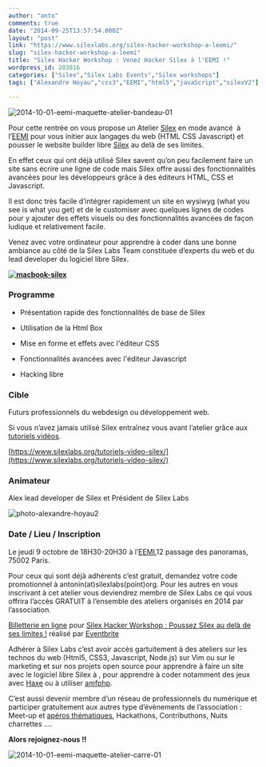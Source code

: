 ```yaml
---
author: "anto"
comments: true
date: "2014-09-25T13:57:54.000Z"
layout: "post"
link: "https://www.silexlabs.org/silex-hacker-workshop-a-leemi/"
slug: "silex-hacker-workshop-a-leemi"
title: "Silex Hacker Workshop : Venez Hacker Silex à l'EEMI !"
wordpress_id: 203816
categories: ["Silex","Silex Labs Events","Silex workshops"]
tags: ["Alexandre Hoyau","css3","EEMI","html5","javaScript","silexV2"]

---
```

![2014-10-01-eemi-maquette-atelier-bandeau-01](https://www.silexlabs.org/wp-content/uploads/2014/10/2014-10-01-eemi-maquette-atelier-bandeau-01.png)

Pour cette rentrée on vous propose un Atelier [Silex](http://www.silex.me/) en mode avancé  à l’[EEMI](http://www.eemi.com/fr) pour vous initier aux langages du web (HTML CSS Javascript) et pousser le website builder libre [Silex](http://www.silex.me/) au delà de ses limites.

En effet ceux qui ont déjà utilisé Silex savent qu’on peu facilement faire un site sans écrire une ligne de code mais Silex offre aussi des fonctionnalités avancées pour les développeurs grâce à des éditeurs HTML, CSS et Javascript.

Il est donc très facile d’intégrer rapidement un site en wysiwyg (what you see is what you get) et de le customiser avec quelques lignes de codes pour y ajouter des effets visuels ou des fonctionnalités avancées de façon ludique et relativement facile.

Venez avec votre ordinateur pour apprendre à coder dans une bonne ambiance au côté de la Silex Labs Team constituée d’experts du web et du lead developer du logiciel libre Silex.

****[![macbook-silex](https://www.silexlabs.org/wp-content/uploads/2014/09/macbook-silex.png)](http://www.silex.me/)****


### **Programme**






  * Présentation rapide des fonctionnalités de base de Silex


  * Utilisation de la Html Box


  * Mise en forme et effets avec l'éditeur CSS


  * Fonctionnalités avancées avec l'éditeur Javascript


  * Hacking libre




### **Cible**


Futurs professionnels du webdesign ou développement web.

Si vous n’avez jamais utilisé Silex entraînez vous avant l’atelier grâce aux [tutoriels vidéos](https://www.silexlabs.org/tutoriels-video-silex/).

[https://www.silexlabs.org/tutoriels-video-silex/](https://www.silexlabs.org/tutoriels-video-silex/)


### **Animateur**


Alex lead developer de Silex et Président de Silex Labs

![photo-alexandre-hoyau2](https://www.silexlabs.org/wp-content/uploads/2014/10/photo-alexandre-hoyau2.png)


### **Date / Lieu / Inscription**


Le jeudi 9 octobre de 18H30-20H30 à l’[EEMI](http://www.eemi.com/fr),12 passage des panoramas, 75002 Paris.

Pour ceux qui sont déjà adhérents c’est gratuit, demandez votre code promotionnel à antonin(at)silexlabs(point)org. Pour les autres en vous inscrivant à cet atelier vous deviendrez membre de Silex Labs ce qui vous offrira l’accès GRATUIT à l’ensemble des ateliers organisés en 2014 par l’association.





[Billetterie en ligne](http://www.eventbrite.fr/r/etckt) pour [Silex Hacker Workshop : Poussez Silex au delà de ses limites !](https://www.eventbrite.fr/e/billets-silex-hacker-workshop-poussez-silex-au-dela-de-ses-limites-13459851779?ref=etckt) réalisé par [Eventbrite](http://www.eventbrite.fr?ref=etckt)





Adhérer à Silex Labs c’est avoir accès gartuitement à des ateliers sur les technos du web (Html5, CSS3, Javascript, Node.js) sur Vim ou sur le marketing et sur nos projets open source pour apprendre à faire un site avec le logiciel libre Silex à , pour apprendre à coder notamment des jeux avec [Haxe](https://www.silexlabs.org/180328/the-blog/haxetelier-6-serious-gaming-passez-a-haxe-pour-programmer-des-jeux/) ou à utiliser [amfphp](https://www.silexlabs.org/200755/the-blog/amfphp-2-2-profiler-released/).

C’est aussi devenir membre d’un réseau de professionnels du numérique et participer gratuitement aux autres type d’évènements de l’association : Meet-up et [apéros thématiques](https://www.silexlabs.org/179230/the-blog/blog-silex-labs/lhaxepero-revient-de-vacances-le-jeudi-22-aout-a-19h-au-bistrot-marguerite/), Hackathons, Contributhons, Nuits charrettes ….

**Alors rejoignez-nous !!**



![2014-10-01-eemi-maquette-atelier-carre-01](https://www.silexlabs.org/wp-content/uploads/2014/10/2014-10-01-eemi-maquette-atelier-carre-01.png)

